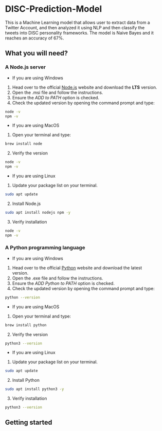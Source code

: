 # DISC-Prediction-Model
This is a Machine Learning model that allows user to extract data from a Twitter Account, and then analyzed it using NLP and then classify the tweets into DISC personality frameworks. The model is Naive Bayes and it reaches an accuracy of 67%.

## What you will need?

### A Node.js server

* If you are using Windows
1. Head over to the official [Node.js](https://nodejs.org/en/download) website and download the **LTS** version.
2. Open the .msi file and follow the instructions.
3. Ensure the *ADD to PATH* option is checked.
4. Check the updated version by opening the command prompt and type:
```bash
node -v
npm -v
```

* If you are using MacOS
1. Open your terminal and type:
```bash
brew install node
```
2. Verify the version
```bash
node -v
npm -v
```

* If you are using Linux
1. Update your package list on your terminal.

```bash
sudo apt update
```

2. Install Node.js

```bash
sudo apt install nodejs npm -y
```

3. Verify installation

```bash
node -v
npm -v
```

### A Python programming language

* If you are using Windows
1. Head over to the official [Python](https://www.python.org/downloads/) website and download the latest version.
2. Open the .exe file and follow the instructions.
3. Ensure the *ADD Python to PATH* option is checked.
4. Check the updated version by opening the command prompt and type:
```bash
python --version
```

* If you are using MacOS
1. Open your terminal and type:
```bash
brew install python
```
2. Verify the version
```bash
python3 --version
```

* If you are using Linux
1. Update your package list on your terminal.

```bash
sudo apt update
```

2. Install Python

```bash
sudo apt install python3 -y
```

3. Verify installation

```bash
python3 --version
```

## Getting started
